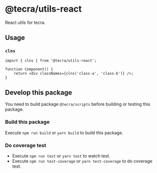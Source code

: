 # @tecra/utils-react

React utils for tecra.

## Usage
### `clns`

```tsx
import { clns } from '@tecra/utils-react';

function Component() {
    return <div classNames={clns('class-a', 'class-b')} />;
}
```

## Develop this package

You need to build package `@tecra/scripts` before building or testing this package.

### Build this package

Execute `npm run build` or `yarn build` to build this package.

### Do coverage test

- Execute `npm run test` or `yarn test` to watch test.
- Execute `npm run test-coverage` or `yarn test-coverage` to do coverage test.
